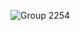 <!-- <img src="http://mazassumnida.wtf/api/mini/generate_badge?boj=xb205"> -->

![Group 2254](https://user-images.githubusercontent.com/62425964/231450969-a2cb2188-9303-4af4-b94e-cd89df2ef8d2.svg)
